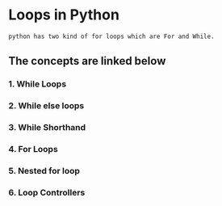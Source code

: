 # Loops in Python
```
python has two kind of for loops which are For and While.
```
## The concepts are linked below
### 1. While Loops
### 2. While else loops
### 3. While Shorthand
### 4. For Loops
### 5. Nested for loop
### 6. Loop Controllers

